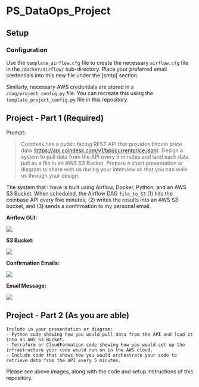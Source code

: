 # PS_DataOps_Project

## Setup

### Configuration

Use the `template_airflow.cfg` file to create the necessary `airflow.cfg` file in the `/docker/airflow/` sub-directory. Place your preferred email credentials into this new file under the [smtp] section.

Similarly, necessary AWS credentials are stored in a `/dag/project_config.py` file. You can recreate this using the `template_project_config.py` file in this repository.

## Project - Part 1 (Required)

Prompt:
> Coindesk has a public facing REST API that provides bitcoin price data (https://api.coindesk.com/v1/bpi/currentprice.json). 
Design a system to pull data from the API every 5 minutes and land each data pull as a file in an AWS S3 Bucket. 
Prepare a short presentation or diagram to share with us during your interview so that you can walk us through your design.


The system that I have is built using Airflow, Docker, Python, and an AWS S3 Bucket. When scheduled, the Airflow DAG `file_to_S3` (1) hits the coinbase API every five minutes, (2) writes the results into an AWS S3 bucket, and (3) sends a confirmation to my personal email.

**Airflow GUI:**

![](https://github.com/JacobwLyman/take_home_interviews/blob/master/Pluralsight/dataops_engineer/images/airflow.png)

**S3 Bucket:**

![](https://github.com/JacobwLyman/take_home_interviews/blob/master/Pluralsight/dataops_engineer/images/S3_bucket.PNG)

**Confirmation Emails:**

![](https://github.com/JacobwLyman/take_home_interviews/blob/master/Pluralsight/dataops_engineer/images/emails.PNG)

**Email Message:**

![](https://github.com/JacobwLyman/take_home_interviews/blob/master/Pluralsight/dataops_engineer/images/confirmation_message.png)

## Project - Part 2 (As you are able)

```
Include in your presentation or diagram:
- Python code showing how you would pull data from the API and load it into an AWS S3 Bucket.
- Terraform or CloudFormation code showing how you would set up the infrastructure your code would run on in the AWS cloud.
- Include code that shows how you would orchestrate your code to retrieve data from the API every 5 minutes.
```

Please see above images, along with the code and setup instructions of this repository.

